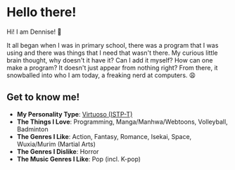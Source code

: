 # Hello there!

Hi! I am Dennise! 👋

It all began when I was in primary school, there was a program that I was using and there was things that I need that wasn't there. My curious little brain thought, why doesn't it have it? Can I add it myself? How can one make a program? It doesn't just appear from nothing right? From there, it snowballed into who I am today, a freaking nerd at computers. 😩

## Get to know me!

- **My Personality Type**: [Virtuoso (ISTP-T)](https://16personalities.com/istp-personality)
- **The Things I Love**: Programming, Manga/Manhwa/Webtoons, Volleyball, Badminton
- **The Genres I Like**: Action, Fantasy, Romance, Isekai, Space, Wuxia/Murim (Martial Arts)
- **The Genres I Dislike**: Horror
- **The Music Genres I Like**: Pop (incl. K-pop)
